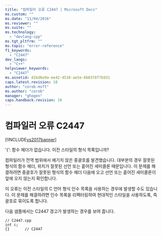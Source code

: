 ```yaml
---
title: "컴파일러 오류 C2447 | Microsoft Docs"
ms.custom: ""
ms.date: "11/04/2016"
ms.reviewer: ""
ms.suite: ""
ms.technology: 
  - "devlang-cpp"
ms.tgt_pltfrm: ""
ms.topic: "error-reference"
f1_keywords: 
  - "C2447"
dev_langs: 
  - "C++"
helpviewer_keywords: 
  - "C2447"
ms.assetid: d1bd6e9a-ee42-4510-ae5e-6b0378f7b931
caps.latest.revision: 10
author: "corob-msft"
ms.author: "corob"
manager: "ghogen"
caps.handback.revision: 10
---
```

# 컴파일러 오류 C2447
[!INCLUDE[vs2017banner](../../assembler/inline/includes/vs2017banner.md)]

'{': 함수 헤더가 없습니다. 이전 스타일의 형식 목록입니까?  
  
 컴파일러가 전역 범위에서 예기치 않은 중괄호를 발견했습니다.  대부분의 경우 잘못된 형식의 함수 헤더, 위치가 잘못된 선언 또는 흩어진 세미콜론 때문입니다.  이 문제를 해결하려면 중괄호가 잘못된 형식의 함수 헤더 다음에 오고 선언 또는 흩어진 세미콜론이 앞에 오지 않는지 확인합니다.  
  
 이 오류는 이전 스타일의 C 언어 형식 인수 목록을 사용하는 경우에 발생할 수도 있습니다.  이 문제를 해결하려면 인수 목록을 리팩터링하여 현대적인 스타일을 사용하도록, 즉 괄호로 묶이도록 합니다.  
  
 다음 샘플에서는 C2447 경고가 발생하는 경우를 보여 줍니다.  
  
```  
// C2447.cpp  
int c;  
{}       // C2447  
```